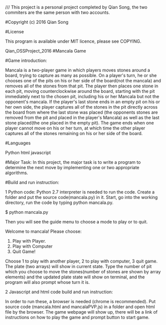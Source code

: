 
/// This project is a personal project completed by Qian Song, the two commiters are the same person with two accounts.

#Copyright (c) 2016 Qian Song

#License

This program is available under MIT licence, please see COPYING.
 
Qian_OSSProject_2016
#Mancala Game

#Game introduction:

Mancala is a two-player game in which players moves stones around a board, trying to capture as many as possible.
On a player's turn, he or she chooses one of the pits on his or her side of the board(not the mancala) and removes all of the stones from that pit. The player then places one stone in each pit, moving counterclockwise around the board, starting with the pit immediately next to the chosen pit, including his or her Mancala but not the opponent's mancala. If the player's last stone ends in an empty pit on his or her own side, the player captures all of the stones in the pit directly across the board from where the last stone was placed (the opponents stones are removed from the pit and placed in the player's Mancala) as well as the last stone placed(the one placed in the empty pit). The game ends when one player cannot move on his or her turn, at which time the other player captures all of the stones remaining on his or her side of the board.

#Languages

Python
html
javascript


#Major Task:
In this project, the major task is to write a program to determine the next move by implementing one or two appropriate algorithms. 

#Build and run instruction:

1  Python code:
Python 2.7 interpreter is needed to run the code. Create a folder and put the source code(mancala.py) in it. Start, go into the working directory, run the code by typing python mancala.py. 

$ python mancala.py

Then you will see the guide menu to choose a mode to play or to quit. 

Welcome to mancala!
Please choose:
1. Play with Player.
2. Play with Computer
3. Quit Game!

Choose  1 to play with another player, 2 to play with computer, 3 quit game. The plate (two arrays) will show in current state. Type the number of pit which you choose to move the stones(number of stones are shown by array elements) and the updated plate state will show on terminal, and the program will also prompt whose turn it is. 


2  Javascript and html code build and run instruction:

In order to run these, a browser is needed (chrome is recommended). Put source code (mancala.html and mancalaPVP.js) in a folder and open html file by the browser. The game webpage will show up, there will be a link of instructions on how to play the game and prompt button to start game.


